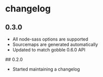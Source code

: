# changelog

## 0.3.0

* All node-sass options are supported
* Sourcemaps are generated automatically
* Updated to match gobble 0.6.0 API

## 0.2.0

* Started maintaining a changelog